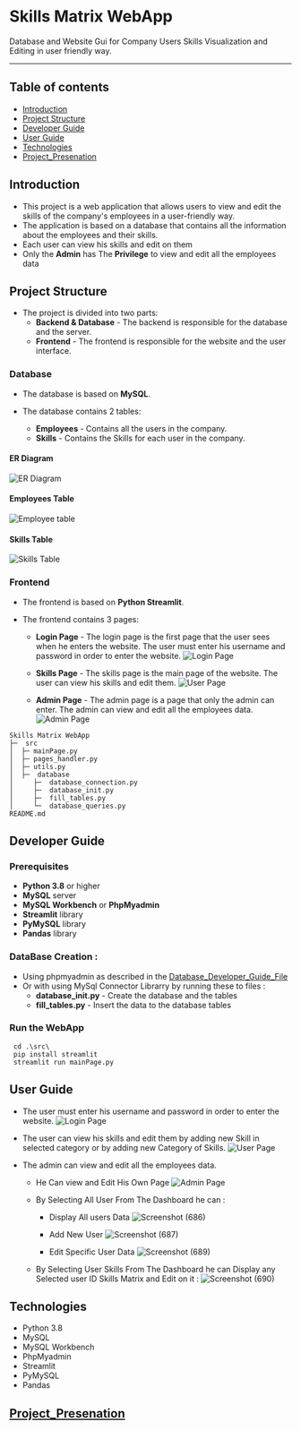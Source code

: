 # Skills Matrix WebApp
Database and Website Gui for Company Users Skills Visualization and Editing in user friendly way.
***
## Table of contents
* [Introduction](#introduction)
* [Project Structure](#project-structure)
* [Developer Guide](#developer_guide)
* [User Guide](#user_guide)
* [Technologies](#technologies)
* [Project_Presenation](#project_presenation)


## Introduction
- This project is a web application that allows users to view and edit the skills of the company's employees in a user-friendly way.
- The application is based on a database that contains all the information about the employees and their skills.
- Each user can view his skills and edit on them
- Only the **Admin** has The **Privilege** to view and edit all the employees data


## Project Structure

- The project is divided into two parts:
    - **Backend & Database** - The backend is responsible for the database and the server.
    - **Frontend** - The frontend is responsible for the website and the user interface.

### Database
- The database is based on **MySQL**.

- The database contains 2 tables:
    - **Employees** - Contains all the users in the company.
    - **Skills** - Contains the Skills for each user in the company.

#### ER Diagram

![ER Diagram](Images\ER_Diagram.png)

#### Employees Table

![Employee table](Images\Employee_table.png)

#### Skills Table

![Skills Table](Images\Skills_Table.png)

### Frontend
- The frontend is based on **Python Streamlit**.

- The frontend contains 3 pages:
    - **Login Page** - The login page is the first page that the user sees when he enters the website. The user must enter his username and password in order to enter the website.
 ![Login Page](Images\GUI\Login_Page.png)

    - **Skills Page** - The skills page is the main page of the website. The user can view his skills and edit them.
![User Page](Images\GUI\User_Page.png)

    - **Admin Page** - The admin page is a page that only the admin can enter. The admin can view and edit all the employees data.
![Admin Page](Images\GUI\Admin_Page.png)

```
Skills Matrix WebApp
├─  src
│  ├─ mainPage.py
│  ├─ pages_handler.py
│  ├─ utils.py
│  ├─  database
│     ├─  database_connection.py
│     ├─  database_init.py
│     ├─  fill_tables.py
│     └─  database_queries.py
README.md
```

## Developer Guide

### Prerequisites
- **Python 3.8** or higher
- **MySQL** server
- **MySQL Workbench** or **PhpMyadmin**
- **Streamlit** library
- **PyMySQL** library
- **Pandas** library

### DataBase Creation :
- Using phpmyadmin as described in the [Database_Developer_Guide_File](https://github.com/Omar-Saad-ELGharbawy/Skills_Matrix/blob/main/Files/Database%20Developer%20Guide.pdf) 
- Or with using MySql Connector Librarry by running these to files : 
    - **database_init.py** - Create the database and the tables
    - **fill_tables.py** - Insert the data to the database tables

### Run the WebApp
```shell
 cd .\src\
 pip install streamlit
 streamlit run mainPage.py
```

## User Guide
- The user must enter his username and password in order to enter the website.
![Login Page](Images\GUI\Login_Page.png)

- The user can view his skills and edit them by adding new Skill in selected category or by adding new Category of Skills.
  ![User Page](Images\GUI\User_Page.png)

- The admin can view and edit all the employees data.
    - He Can view and Edit His Own Page
![Admin Page](Images\GUI\Admin_Page.png)
    - By Selecting All User From The Dashboard he can :
        - Display All users Data
          ![Screenshot (686)](Images\GUI\All_Users.png)

        - Add New User
          ![Screenshot (687)](Images\GUI\Add_USer.png)

        - Edit Specific User Data
          ![Screenshot (689)](Images\GUI\Edit_User.png)

    - By Selecting User Skills From The Dashboard he can Display any Selected user ID Skills Matrix and Edit on it  :
    ![Screenshot (690)](Images\GUI\All_Skills.png)


## Technologies
- Python 3.8
- MySQL
- MySQL Workbench
- PhpMyadmin
- Streamlit
- PyMySQL
- Pandas

## [Project_Presenation](https://github.com/Omar-Saad-ELGharbawy/Skills_Matrix/blob/main/Files/Skills%20Matrix%20Presentation.pptx)

